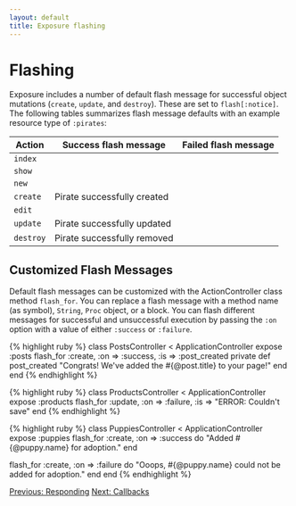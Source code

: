 ```yaml
---
layout: default
title: Exposure flashing
---
```


Flashing
========
Exposure includes a number of default flash message for successful object mutations (`create`, `update`, and `destroy`).  These are set to `flash[:notice]`. The following tables summarizes flash message defaults with an example resource type of `:pirates`:

Action    | Success flash message          | Failed flash message
----------|--------------------------------|--------------------
`index`   |                                | 
`show`    |                                | 
`new`     |                                | 
`create`  | Pirate successfully created    | 
`edit`    |                                | 
`update`  | Pirate successfully updated    | 
`destroy` | Pirate successfully removed    | 

Customized Flash Messages
------------------
Default flash messages can be customized with the ActionController class method `flash_for`. You can replace a flash message with a method name (as symbol), `String`, `Proc` object, or a block. You can flash different messages for successful and unsuccessful execution by passing the `:on` option with a value of either `:success` or `:failure`.

{% highlight ruby %}
class PostsController < ApplicationController
  expose :posts
  flash_for :create, :on => :success, :is => :post_created
  private
    def post_created
      "Congrats! We've added the #{@post.title} to your page!"
    end
end
{% endhighlight %}

{% highlight ruby %}
class ProductsController < ApplicationController
  expose :products
  flash_for :update, :on => :failure, :is => "ERROR: Couldn't save"
end
{% endhighlight %}

{% highlight ruby %}
class PuppiesController < ApplicationController
  expose :puppies
  flash_for :create, :on => :success do
    "Added #{@puppy.name} for adoption."
  end
  
  flash_for :create, :on => :failure do
    "Ooops, #{@puppy.name} could not be added for adoption."
  end
end
{% endhighlight %}

[Previous: Responding](/responding.html) [Next: Callbacks](/callbacks.html)
